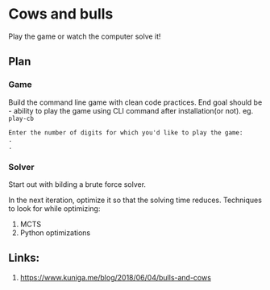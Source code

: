 # Cows and bulls

Play the game or watch the computer solve it!

## Plan

### Game
Build the command line game with clean code practices. 
End goal should be - ability to play the game using CLI command after installation(or not).
eg.
`play-cb`

```
Enter the number of digits for which you'd like to play the game:
.
.
```

### Solver
Start out with bilding a brute force solver. 

In the next iteration, optimize it so that the solving time reduces.
Techniques to look for while optimizing:
1. MCTS
2. Python optimizations


## Links:
1. https://www.kuniga.me/blog/2018/06/04/bulls-and-cows
